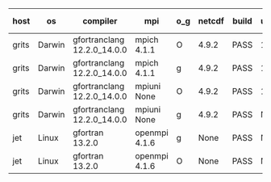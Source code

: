 

| host     | os       | compiler                              | mpi                      | o_g        | netcdf        | build       | u_pass          | u_fail          | s_pass            | s_fail            | e_pass             | e_fail             | nuopc_pass       | nuopc_fail       | artifacts link          |
|----------|----------|---------------------------------------|--------------------------|------------|---------------|-------------|-----------------|-----------------|-------------------|-------------------|--------------------|--------------------|------------------|------------------|-------------------------|
| grits | Darwin | gfortranclang 12.2.0_14.0.0 | mpich 4.1.1  | O | 4.9.2  | PASS | 14185 | 0 | 51 | 0 | 80 | 0 | 56 | 0 | <a href="https://github.com/esmf-org/esmf-test-artifacts/tree/d5fdc0b299b02ae8fdd1994805a40f433351de07/develop/gfortranclang/12.2.0_14.0.0/O/mpich/4.1.1" target="_blank">d5fdc0b</a> | 
| grits | Darwin | gfortranclang 12.2.0_14.0.0 | mpich 4.1.1  | g | 4.9.2  | PASS | 14185 | 0 | 51 | 0 | 80 | 0 | 56 | 0 | <a href="https://github.com/esmf-org/esmf-test-artifacts/tree/29981d3a8bc342e08d8336772500a5646c74fbc2/develop/gfortranclang/12.2.0_14.0.0/g/mpich/4.1.1" target="_blank">29981d3</a> | 
| grits | Darwin | gfortranclang 12.2.0_14.0.0 | mpiuni None  | O | 4.9.2  | PASS | 12516 | 0 | 9 | 0 | 42 | 0 | None | None | <a href="https://github.com/esmf-org/esmf-test-artifacts/tree/a72718e55956dd33af20720ea34bed5677e72551/develop/gfortranclang/12.2.0_14.0.0/O/mpiuni/None" target="_blank">a72718e</a> | 
| grits | Darwin | gfortranclang 12.2.0_14.0.0 | mpiuni None  | g | 4.9.2  | PASS | None | None | None | None | None | None | None | None | <a href="https://github.com/esmf-org/esmf-test-artifacts/tree/bda613ca3174e374bc49cce107e0bbeb7873f41d/develop/gfortranclang/12.2.0_14.0.0/g/mpiuni/None" target="_blank">bda613c</a> | 
| jet | Linux | gfortran 13.2.0 | openmpi 4.1.6  | g | None  | PASS | None | None | None | None | None | None | None | None | <a href="https://github.com/esmf-org/esmf-test-artifacts/tree/bfae2db5e3b96d73c0f6f82ed21b38e27c6bdee5/develop/gfortran/13.2.0/g/openmpi/4.1.6" target="_blank">bfae2db</a> | 
| jet | Linux | gfortran 13.2.0 | openmpi 4.1.6  | O | None  | PASS | None | None | None | None | None | None | None | None | <a href="https://github.com/esmf-org/esmf-test-artifacts/tree/9ef05765351ac2c1c6fec2e254b22a0967171032/develop/gfortran/13.2.0/O/openmpi/4.1.6" target="_blank">9ef0576</a> | 
